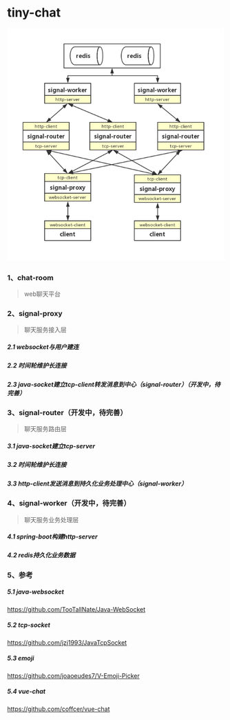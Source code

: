 # tiny-chat
![ad](https://github.com/guijiamin/tiny-chat/blob/master/sys.png)

### 1、chat-room
> web聊天平台

### 2、signal-proxy
> 聊天服务接入层
##### 2.1 websocket与用户建连
##### 2.2 时间轮维护长连接
##### 2.3 java-socket建立tcp-client转发消息到中心（signal-router）（开发中，待完善）

### 3、signal-router（开发中，待完善）
> 聊天服务路由层
##### 3.1 java-socket建立tcp-server
##### 3.2 时间轮维护长连接
##### 3.3 http-client发送消息到持久化业务处理中心（signal-worker）

### 4、signal-worker（开发中，待完善）
> 聊天服务业务处理层
##### 4.1 spring-boot构建http-server
##### 4.2 redis持久化业务数据

### 5、参考
##### 5.1 java-websocket
https://github.com/TooTallNate/Java-WebSocket
##### 5.2 tcp-socket
https://github.com/jzj1993/JavaTcpSocket
##### 5.3 emoji
https://github.com/joaoeudes7/V-Emoji-Picker
##### 5.4 vue-chat
https://github.com/coffcer/vue-chat